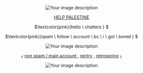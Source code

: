 <p align="center">
    <img src="https://64.media.tumblr.com/60597c40dae4d310e98d9ee494a37e22/35c84b613b922903-4e/s540x810/a71bca5f553d31632b7e1d6be82540cf536f74dc.pnj" alt="Your image description" />
</p>

<div align="center">

 [HELP PALESTINE ](https://arab.org/click-to-help/palestine/)


<p align="center">
$\textcolor{pink}{hello \ chatters } $

<p align="center">
$\textcolor{pink}{spam \ follow \ account \ bc \ i \ got \ bored   } $

<p align="center">
    <img src="https://media.discordapp.net/attachments/1216331712477397002/1237299444802650155/Untitled157_20240507073900.png?ex=6668a027&is=66674ea7&hm=c20ada5a044a458d65bb5963cd5c7bad2afcf9d0c3b6d666ddd631e7cdcb9abd&=&format=webp&quality=lossless&width=920&height=517" alt="Your image description" />
</p>

<div align="center">

 ╭ [non spam / main account ](https://github.com/tummyaches) , [rentry](https://rentry.co/oneheartbeat) , [retrospring](https://retrospring.net/@tummmyaches) ╮
 

</div>

<p align="center">
    <img src="https://64.media.tumblr.com/03261100da3ae23efaab04b37c0b7708/35c84b613b922903-f1/s540x810/b11cf25f958074c03aec8182e5900976522c5e9f.pnj" alt="Your image description" />
</p>
